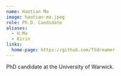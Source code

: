 ```yaml
---
name: Haotian Ma
image: haotian-ma.jpeg
role: Ph.D. Candidate
aliases:
  - H.Ma
  - Kirin
links:
  home-page: https://github.com/TSdreamer
---
```


PhD candidate at the University of Warwick.
